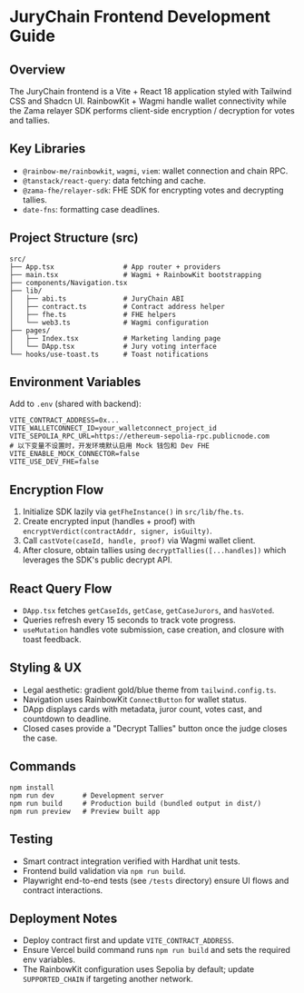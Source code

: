 # JuryChain Frontend Development Guide

## Overview
The JuryChain frontend is a Vite + React 18 application styled with Tailwind CSS and Shadcn UI. RainbowKit + Wagmi handle wallet connectivity while the Zama relayer SDK performs client-side encryption / decryption for votes and tallies.

## Key Libraries
- `@rainbow-me/rainbowkit`, `wagmi`, `viem`: wallet connection and chain RPC.
- `@tanstack/react-query`: data fetching and cache.
- `@zama-fhe/relayer-sdk`: FHE SDK for encrypting votes and decrypting tallies.
- `date-fns`: formatting case deadlines.

## Project Structure (src)
```
src/
├── App.tsx                 # App router + providers
├── main.tsx                # Wagmi + RainbowKit bootstrapping
├── components/Navigation.tsx
├── lib/
│   ├── abi.ts              # JuryChain ABI
│   ├── contract.ts         # Contract address helper
│   ├── fhe.ts              # FHE helpers
│   └── web3.ts             # Wagmi configuration
├── pages/
│   ├── Index.tsx           # Marketing landing page
│   └── DApp.tsx            # Jury voting interface
└── hooks/use-toast.ts      # Toast notifications
```

## Environment Variables
Add to `.env` (shared with backend):
```
VITE_CONTRACT_ADDRESS=0x...
VITE_WALLETCONNECT_ID=your_walletconnect_project_id
VITE_SEPOLIA_RPC_URL=https://ethereum-sepolia-rpc.publicnode.com
# 以下变量不设置时，开发环境默认启用 Mock 钱包和 Dev FHE
VITE_ENABLE_MOCK_CONNECTOR=false
VITE_USE_DEV_FHE=false
```

## Encryption Flow
1. Initialize SDK lazily via `getFheInstance()` in `src/lib/fhe.ts`.
2. Create encrypted input (handles + proof) with `encryptVerdict(contractAddr, signer, isGuilty)`.
3. Call `castVote(caseId, handle, proof)` via Wagmi wallet client.
4. After closure, obtain tallies using `decryptTallies([...handles])` which leverages the SDK's public decrypt API.

## React Query Flow
- `DApp.tsx` fetches `getCaseIds`, `getCase`, `getCaseJurors`, and `hasVoted`.
- Queries refresh every 15 seconds to track vote progress.
- `useMutation` handles vote submission, case creation, and closure with toast feedback.

## Styling & UX
- Legal aesthetic: gradient gold/blue theme from `tailwind.config.ts`.
- Navigation uses RainbowKit `ConnectButton` for wallet status.
- DApp displays cards with metadata, juror count, votes cast, and countdown to deadline.
- Closed cases provide a "Decrypt Tallies" button once the judge closes the case.

## Commands
```
npm install
npm run dev       # Development server
npm run build     # Production build (bundled output in dist/)
npm run preview   # Preview built app
```

## Testing
- Smart contract integration verified with Hardhat unit tests.
- Frontend build validation via `npm run build`.
- Playwright end-to-end tests (see `/tests` directory) ensure UI flows and contract interactions.

## Deployment Notes
- Deploy contract first and update `VITE_CONTRACT_ADDRESS`.
- Ensure Vercel build command runs `npm run build` and sets the required env variables.
- The RainbowKit configuration uses Sepolia by default; update `SUPPORTED_CHAIN` if targeting another network.
